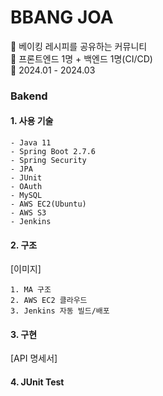 # BBANG JOA
🍞 베이킹 레시피를 공유하는 커뮤니티<br>
👭 프론트엔드 1명 + 백엔드 1명(CI/CD)<br>
📆 2024.01 - 2024.03

### Bakend

#### 1. 사용 기술
```
- Java 11
- Spring Boot 2.7.6
- Spring Security
- JPA
- JUnit
- OAuth
- MySQL
- AWS EC2(Ubuntu)
- AWS S3
- Jenkins
```
#### 2. 구조
[이미지]
```
1. MA 구조 
2. AWS EC2 클라우드
3. Jenkins 자동 빌드/배포
```
#### 3. 구현
[API 명세서]
#### 4. JUnit Test

